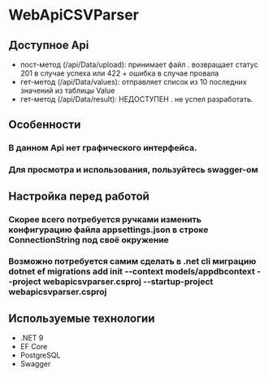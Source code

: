# WebApiCSVParser

## Доступное Api
- пост-метод (/api/Data/upload): принимает файл . возвращает статус 201 в случае успеха или 422 + ошибка в случае провала
- гет-метод (/api/Data/values): отправляет список из 10 последних значений из таблицы Value
- гет-метод (/api/Data/result): НЕДОСТУПЕН . не успел разработать.

## Особенности
### В данном Api нет графического интерфейса.
### Для просмотра и использования, пользуйтесь swagger-ом

## Настройка перед работой
### Скорее всего потребуется ручками изменить конфигурацию файла appsettings.json в строке ConnectionString под своё окружение
### Возможно потребуется самим сделать в .net cli миграцию dotnet ef migrations add init --context models/appdbcontext --project webapicsvparser.csproj --startup-project webapicsvparser.csproj

## Используемые технологии
- .NET 9
- EF Core
- PostgreSQL
- Swagger
